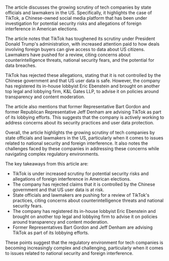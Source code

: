 The article discusses the growing scrutiny of tech companies by state officials and lawmakers in the US. Specifically, it highlights the case of TikTok, a Chinese-owned social media platform that has been under investigation for potential security risks and allegations of foreign interference in American elections.

The article notes that TikTok has toughened its scrutiny under President Donald Trump's administration, with increased attention paid to how deals involving foreign buyers can give access to data about US citizens. Lawmakers have pushed for a review, citing concerns about counterintelligence threats, national security fears, and the potential for data breaches.

TikTok has rejected these allegations, stating that it is not controlled by the Chinese government and that US user data is safe. However, the company has registered its in-house lobbyist Eric Ebenstein and brought on another top legal and lobbying firm, K&L Gates LLP, to advise it on policies around transparency and content moderation.

The article also mentions that former Representative Bart Gordon and former Republican Representative Jeff Denham are advising TikTok as part of its lobbying efforts. This suggests that the company is actively working to address concerns about its security practices and user data protection.

Overall, the article highlights the growing scrutiny of tech companies by state officials and lawmakers in the US, particularly when it comes to issues related to national security and foreign interference. It also notes the challenges faced by these companies in addressing these concerns while navigating complex regulatory environments.

The key takeaways from this article are:

* TikTok is under increased scrutiny for potential security risks and allegations of foreign interference in American elections.
* The company has rejected claims that it is controlled by the Chinese government and that US user data is at risk.
* State officials and lawmakers are pushing for a review of TikTok's practices, citing concerns about counterintelligence threats and national security fears.
* The company has registered its in-house lobbyist Eric Ebenstein and brought on another top legal and lobbying firm to advise it on policies around transparency and content moderation.
* Former Representatives Bart Gordon and Jeff Denham are advising TikTok as part of its lobbying efforts.

These points suggest that the regulatory environment for tech companies is becoming increasingly complex and challenging, particularly when it comes to issues related to national security and foreign interference.